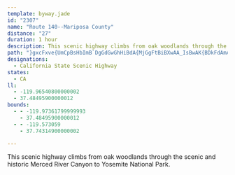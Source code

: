 ```yaml
---
template: byway.jade
id: "2307"
name: "Route 140--Mariposa County"
distance: "27"
duration: 1 hour
description: This scenic highway climbs from oak woodlands through the scenic and historic Merced River Canyon to Yosemite National Park.
path: "}gxcFxve{UmCpBsHbImB`DgGdGwGhHiBdA{MjGgFtBiBXwAA_IsBwAK{BDkFdAmAD_B]g@_@{@eAe@iAOq@GyAPmJg@mCk@gAa@e@sHeE{H{EyDmBiAG_ABy@PmC`Bi@Pk@?eAMaA}@Ug@cAuEe@}@c@g@_Ak@mJaCw@YyByAoAwAgBoDyEiLmBwCo@m@gEqBcHwF]c@c@iBBeEY_Dk@yAqCaEu@_BiBaLIuANgFr@{OMyD[mBy@mC}BgEe@qCDaCEqAe@aCgAgDe@qBSsABsDjAuNB_DIoA}Hap@i@wCgFeU_B{EmAkBsB_BgFgCsCeBoBs@_AMmBFmAPk@XiAr@cFhFsA|@qB^eDC}Um@iBSyAk@qKaJcC{@cBK}APyAj@u@f@qJnIsBxA_LxBmFvAcCfAcLxG{BfB}DtGeAlAqA~@{D`Bo@d@qBxBmD~Eo@fAYv@_D|Nc@dAq@dA}AnAkHdCcBpAsEtIoAjBiBzAsAxAmDnHg@n@eEtCcA`A{AbCkCzEuArAsA`@sAPcBKsCPmIlEy@PcA@y@K_AYsDgBc@E_AHiAZwAdAq@rAwCbHoAdBkFdEo@t@{@bBkJrXOjBDnIM|AWlAqJlKuCfBiAzAg@|BOhIGj@[x@_Ax@mBLs@XoBdBoAvAi@TaG~Ay@d@e@nAY|DO~@i@nAi@v@i@T[?_@I_Ai@w@Eu@\\mA~Ac@XeADcCs@yA?cA`@oA`As@\\uA?s@_@i@y@m@yB[aIo@_C]m@oFgGsBgBg@q@[gAIy@SyCKe@Wg@e@_@a@KgEe@oARcAv@Yf@q@xCc@p@m@^eBR}@K}Aw@e@A_@LaHjKOh@FjEK`AWx@y@jA}@v@iBt@s@FiBGo@JeAd@g@d@KXS`DKj@k@`AeBx@oABk@Kc@Oy@i@eLaK_N{PiCgCaAgB}A_GcAkBy@{@iAq@sA_@_B?{Jb@kE@mHeAyEkB{KcGkFgC_BkAmFuJiF_ImEcGgCiCcCoBcFuDqHmEoAwAmAyBmAkDSoACyCnBuMHyCIaB}@gGg@yB}AmD_AkAkHiHgKgHgGyCs@i@mCiCmByC{@sC]yCLgDSwBU_AyA}C_@i@aAm@iA[gC]wAe@{@g@aCyBy@kAYy@{BcJqAeCyAsA}JmDgCeBsBoBuAeBcG{JsF_FoA{@_Bw@sGgBmBK_BJy@NaA^{CpBcDzAkEbAwHjA_Dx@qGtBiB~@}AfBo@dAwDxJyAnF[x@_AxAgCjC}DfFoARiASyCyAw@s@[o@Y{A_@aPo@{Hs@aEiCsKaAoC{DyMgAmC}CuFa@wAOeBDsANo@h@mA|@eAz@m@bC}@~@k@b@g@d@aATiAR{EAsBg@{D[gG@wBXgCv@{Ap@}@h@Yt@M`CJ~Dn@vBNxT]bG[`GCHyBbEa@vDq@|Im@l@SbAkA^sB?wAIs@Yu@?e@|ByAJSEy@_@qAmCoGgCyDGy@Dw@Ti@n@i@h@GpCX~@?hA]xAgAn@_AfAoD`@yE?_DSgBu@aCeA_BcBmBcAeCe@_Bc@oDo@_Ic@eD_A{D_BeE{E}Gu@s@oBkAm@y@o@mByBoKi@kAs@q@}Ae@iDEyAUs@e@e@w@[oAI}Ah@iFGmCu@_D_BmCsAsAc@_AUw@K{@DeCtAuEn@kE\\sATk@l@_AhCwCfIyHtAmC\\}@d@{B\\gCd@mHKmLm@iJaFuS{AyFo@aEEsEPgG?mC_@aGq@wEg@aBy@gBmB_CeAs@_Aa@}A]aG[u@WeCyAqBeCmD{H}GcKcB}BeHcF{CcBqF{A_Bq@g@g@[mAEeADk@r@eB~@aA|CaB`@e@zCgEhByDzBgKpAaHrAaJZaDv@}\\TmEVmBrLkb@h@_B~@kAhAaAd@q@Xo@l@gCTiBHuAMsDk@_DOk@_@m@s@g@iAWmFe@sBR}CjAcALu@Ii@_@i@q@Oe@IoBJqCQyC_BaGOgAY{P_@wBqBkGUwAuA{b@MkA_BaHYmGoAeKc@iBwCkHyCuMyAiF_@eC[yE]gByBgGcBgCo@eBUeCIqMImFY}Cw@aGsI{c@KsDj@uKEgIt@sDL_Ce@aH`@{Er@yEh@_JTiBBeFDy@T{@lBeEJeDfB{CX_A`@qCpBmFz@oDLmBEgBg@sCuAkDc@{Au@gG?}@TmDCmA_@cAiAcAgHkCyAy@uCaEm@k@sEeBqHsBqEyC{Bo@gHeG}AkCiDiCkEyA{AcAgAa@}BYiEyBoDaA}C]}AmAyBw@kAsAm@_@iBCcBq@oDmBqAs@gLgIu@Yg@I_BBeAW{B{Ao@q@iAm@u@Q}@ByDw@i@Am@FmCdAeADcCOgD_A{@CcCb@i@?aFUcFk@u@QyBiAm@OsAA_Bs@oA_A}A}@cDy@kJ}EcGsB}C_AyAYoAe@m@cAcAgCk@{@cAk@y@Y}FaDwDi@oCo@gAe@yAsAq@eAgCyGu@oDMyBBsBNeDXeBNuETw@fDsDTo@h@gJHy@h@gCPyErAgDbAeENgCHmJhA_CXuA@yAE]?{@n@{GH}BCsDHgBXsARsE^yAb@uDGeAOy@{BgG?q@j@oDnAgGfAwDNuBn@eDH{Fh@yDMoHh@yDHsAS_GA{BPeAbC{I\\yCCkBi@uHEyCBeATgA~AeF|@oDh@sDF}@G{@Xm@~AMx@YT[TaA\\YrC{A~@q@Tq@LgACwAyAaJK{CSyAYaAsEgJs@mCK_BNeB{@gIm@uIi@mDyAaEkJuIgB_DuCyG[mB\\gEBgBa@cGW{Am@yBqAoCSoABUTcBxB}HfAsIDgEZsBlAmFZaCVgE\\yBBmA_AyIsCiPy@gIyAsJSiCk@oCqAuIkAaH}A{DyCmFwAeEa@mBcAmCo@aCaCiMQyCSyAeByG_@yBc@gBwD{IyBqCoAq@sAa@cCqAgImFgCsB_CuCkGoJsFyFcDsEsD{GwGuMcGmKcCmCeDyCkDoBaBoAk@o@m@qAAmCNaChAcDTaAN{BK_BDs@j@_Fr@uDBqBhAaG`AkCx@{Cf@sCx@{BdAwBpEoGXq@Rs@W_G}BwQaInH}JzH"
designations: 
  - California State Scenic Highway
states: 
  - CA
ll: 
  - -119.96540800000002
  - 37.48495900000012
bounds: 
  - - -119.97361799999993
    - 37.48495900000012
  - - -119.573059
    - 37.74314900000002

---
```


This scenic highway climbs from oak woodlands through the scenic and historic Merced River Canyon to Yosemite National Park.